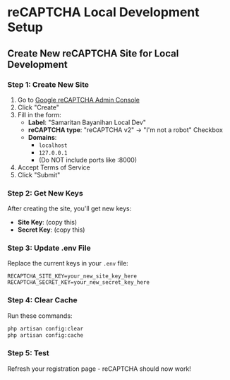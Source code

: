 # reCAPTCHA Local Development Setup

## Create New reCAPTCHA Site for Local Development

### Step 1: Create New Site
1. Go to [Google reCAPTCHA Admin Console](https://www.google.com/recaptcha/admin)
2. Click "Create"
3. Fill in the form:
   - **Label**: "Samaritan Bayanihan Local Dev"
   - **reCAPTCHA type**: "reCAPTCHA v2" → "I'm not a robot" Checkbox
   - **Domains**: 
     - `localhost`
     - `127.0.0.1`
     - (Do NOT include ports like :8000)
4. Accept Terms of Service
5. Click "Submit"

### Step 2: Get New Keys
After creating the site, you'll get new keys:
- **Site Key**: (copy this)
- **Secret Key**: (copy this)

### Step 3: Update .env File
Replace the current keys in your `.env` file:
```env
RECAPTCHA_SITE_KEY=your_new_site_key_here
RECAPTCHA_SECRET_KEY=your_new_secret_key_here
```

### Step 4: Clear Cache
Run these commands:
```bash
php artisan config:clear
php artisan config:cache
```

### Step 5: Test
Refresh your registration page - reCAPTCHA should now work!
